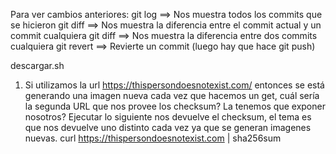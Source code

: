 Para ver cambios anteriores:
git log 			==> Nos muestra todos los commits que se hicieron
git diff <commit> 		==> Nos muestra la diferencia entre el commit actual y un commit cualquiera
git diff <commit> <commit>	==> Nos muestra la diferencia entre dos commits cualquiera
git revert <commit>		==> Revierte un commit (luego hay que hace git push)

descargar.sh

1) Si utilizamos la url https://thispersondoesnotexist.com/ entonces se está generando una imagen nueva cada vez que hacemos un get, cuál sería la segunda URL que nos provee los checksum? La tenemos que exponer nosotros?
Ejecutar lo siguiente nos devuelve el checksum, el tema es que nos devuelve uno distinto cada vez ya que se generan imagenes nuevas.
curl https://thispersondoesnotexist.com | sha256sum


